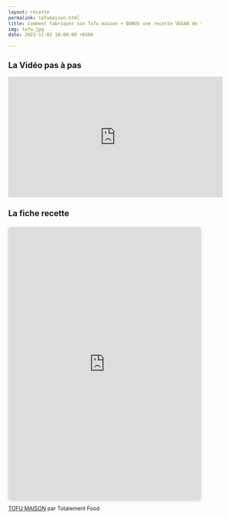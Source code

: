 ```yaml
---
layout: recette
permalink: tofumaison.html
title: Comment fabriquer son Tofu maison + BONUS une recette VEGAN de tofu croustillant en moins de 30 min
img: tofu.jpg
date: 2022-11-02 10:00:00 +0300

---
```


## La Vidéo pas à pas

<iframe width="560" height="315" src="https://www.youtube.com/embed/twoiCi0cIic" title="YouTube video player" frameborder="0" allow="accelerometer; autoplay; clipboard-write; encrypted-media; gyroscope; picture-in-picture" allowfullscreen></iframe>

## La fiche recette

<div style="position: relative; width: 100%; height: 0; padding-top: 141.4286%;
 padding-bottom: 0; box-shadow: 0 2px 8px 0 rgba(63,69,81,0.16); margin-top: 1.6em; margin-bottom: 0.9em; overflow: hidden;
 border-radius: 8px; will-change: transform;">
  <iframe loading="lazy" style="position: absolute; width: 100%; height: 100%; top: 0; left: 0; border: none; padding: 0;margin: 0;"
    src="https:&#x2F;&#x2F;www.canva.com&#x2F;design&#x2F;DAFPZZnMjaE&#x2F;view?embed" allowfullscreen="allowfullscreen" allow="fullscreen">
  </iframe>
</div>
<a href="https:&#x2F;&#x2F;www.canva.com&#x2F;design&#x2F;DAFPZZnMjaE&#x2F;view?utm_content=DAFPZZnMjaE&amp;utm_campaign=designshare&amp;utm_medium=embeds&amp;utm_source=link" target="_blank" rel="noopener">TOFU MAISON</a> par Totalement Food